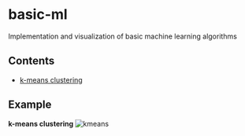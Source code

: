 # basic-ml

Implementation and visualization of basic machine learning algorithms

## Contents
- [k-means clustering](https://github.com/MinNq/basic-ml/kmeans/)

## Example

**k-means clustering**
![kmeans](https://i.imgur.com/onFPhuZ.gif)

